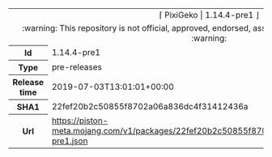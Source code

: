 <html><table>
<tr><td colspan="2" align="center"><img width="0" height="0"><br/>⌈ PixiGeko | 1.14.4-pre1 ⌋<br/><img width="0" height="0"></td></tr>
<tr><td colspan="2" align="center"><img width="0" height="0"><br/>
:warning: This repository is not official, approved, endorsed, associated or connected with Mojang :warning:
<br/><img width="0" height="0"></td></tr>
<tr><th>Id</th><td>1.14.4-pre1</td></tr>
<tr><th>Type</th><td>pre-releases</td></tr>
<tr><th>Release time</th><td>2019-07-03T13:01:01+00:00</td></tr>
<tr><th>SHA1</th><td>22fef20b2c50855f8702a06a836dc4f31412436a</td></tr>
<tr><th>Url</th><td><a href="https://piston-meta.mojang.com/v1/packages/22fef20b2c50855f8702a06a836dc4f31412436a/1.14.4-pre1.json">https://piston-meta.mojang.com/v1/packages/22fef20b2c50855f8702a06a836dc4f31412436a/1.14.4-pre1.json</a></td></tr>